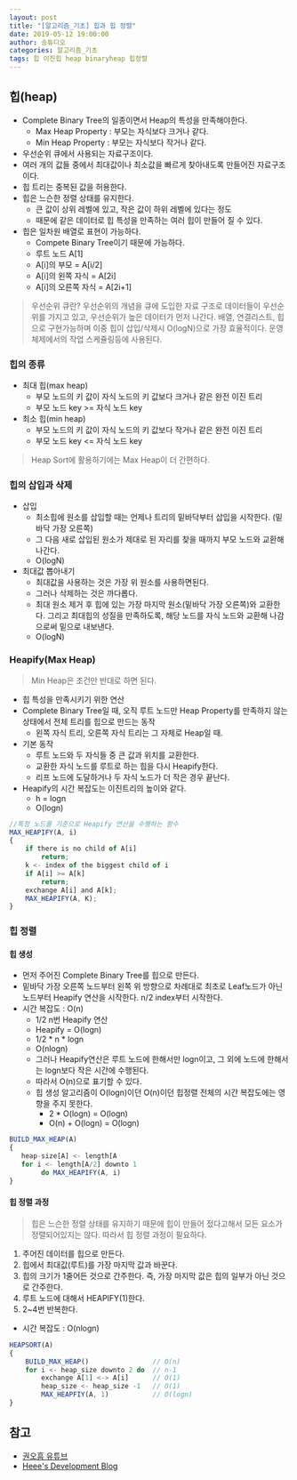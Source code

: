 ```yaml
---
layout: post
title: "[알고리즘_기초] 힙과 힙 정렬"
date: 2019-05-12 19:00:00
author: 송튜디오
categories: 알고리즘_기초
tags: 힙 이진힙 heap binaryheap 힙정렬
---
```


## 힙(heap)

- Complete Binary Tree의 일종이면서 Heap의 특성을 만족해야한다.
  - Max Heap Property : 부모는 자식보다 크거나 같다.
  - Min Heap Property : 부모는 자식보다 작거나 같다.
- 우선순위 큐에서 사용되는 자료구조이다.
- 여러 개의 값들 중에서 최대값이나 최소값을 빠르게 찾아내도록 만들어진 자료구조이다.
- 힙 트리는 중복된 값을 허용한다.
- 힙은 느슨한 정렬 상태를 유지한다.
  - 큰 값이 상위 레벨에 있고, 작은 값이 하위 레벨에 있다는 정도
  - 때문에 같은 데이터로 힙 특성을 만족하는 여러 힙이 만들어 질 수 있다.
- 힙은 일차원 배열로 표현이 가능하다.
  - Compete Binary Tree이기 때문에 가능하다.
  - 루트 노드 A[1]
  - A[i]의 부모 = A[i/2]
  - A[i]의 왼쪽 자식 = A[2i]
  - A[i]의 오른쪽 자식 = A[2i+1]

> 우선순위 큐란?
> 우선순위의 개념을 큐에 도입한 자료 구조로 데이터들이 우선순위를 가지고 있고, 우선순위가 높은 데이터가 먼저 나간다.
> 배열, 연결리스트, 힙으로 구현가능하며 이중 힙이 삽입/삭제시 O(logN)으로 가장 효율적이다.
> 운영 체제에서의 작업 스케쥴링등에 사용된다.

### 힙의 종류

- 최대 힙(max heap)
  - 부모 노드의 키 값이 자식 노드의 키 값보다 크거나 같은 완전 이진 트리
  - 부모 노드 key >= 자식 노드 key
- 최소 힙(min heap)
  - 부모 노드의 키 값이 자식 노드의 키 값보다 작거나 같은 완전 이진 트리
  - 부모 노드 key <= 자식 노드 key

> Heap Sort에 활용하기에는 Max Heap이 더 간편하다.

### 힙의 삽입과 삭제

- 삽입
  - 최소힙에 원소를 삽입할 때는 언제나 트리의 밑바닥부터 삽입을 시작한다. (밑바닥 가장 오른쪽)
  - 그 다음 새로 삽입된 원소가 제대로 된 자리를 찾을 때까지 부모 노드와 교환해 나간다.
  - O(logN)
- 최대값 뽑아내기
  - 최대값을 사용하는 것은 가장 위 원소를 사용하면된다.
  - 그러나 삭제하는 것은 까다롭다.
  - 최대 원소 제거 후 힙에 있는 가장 마지막 원소(밑바닥 가장 오른쪽)와 교환한다. 그리고 최대힙의 성질을 만족하도록, 해당 노드를 자식 노드와 교환해 나감으로써 밑으로 내보낸다.
  - O(logN)

### Heapify(Max Heap)

> Min Heap은 조건만 반대로 하면 된다.

- 힙 특성을 만족시키기 위한 연산
- Complete Binary Tree일 때, 오직 루트 노드만 Heap Property를 만족하지 않는 상태에서 전체 트리를 힙으로 만드는 동작
  - 왼쪽 자식 트리, 오른쪽 자식 트리는 그 자체로 Heap일 때.
- 기본 동작
  - 루트 노드와 두 자식들 중 큰 값과 위치를 교환한다.
  - 교환한 자식 노드를 루트로 하는 힙을 다시 Heapify한다.
  - 리프 노드에 도달하거나 두 자식 노드가 더 작은 경우 끝난다.
- Heapify의 시간 복잡도는 이진트리의 높이와 같다.
  - h = logn
  - O(logn)

```js
//특정 노드를 기준으로 Heapify 연산을 수행하는 함수
MAX_HEAPIFY(A, i)
{
    if there is no child of A[i]
        return;
    k <- index of the biggest child of i
    if A[i] >= A[k]
        return;
    exchange A[i] and A[k];
    MAX_HEAPIFY(A, K);
}
```

### 힙 정렬

#### 힙 생성

- 먼저 주어진 Complete Binary Tree를 힙으로 만든다.
- 밑바닥 가장 오른쪽 노드부터 왼쪽 위 방향으로 차례대로 최초로 Leaf노드가 아닌 노드부터 Heapify 연산을 시작한다. n/2 index부터 시작한다.
- 시간 복잡도 : O(n)
  - 1/2 n번 Heapify 연산
  - Heapify = O(logn)
  - 1/2 \* n \* logn
  - O(nlogn)
  - 그러나 Heapify연산은 루트 노드에 한해서만 logn이고, 그 외에 노드에 한해서는 logn보다 작은 시간에 수행된다.
  - 따라서 O(n)으로 표기할 수 있다.
  - 힙 생성 알고리즘이 O(logn)이던 O(n)이던 힙정렬 전체의 시간 복잡도에는 영향을 주지 못한다.
    - 2 \* O(logn) = O(logn)
    - O(n) + O(logn) = O(logn)

```js
BUILD_MAX_HEAP(A)
{
   heap-size[A] <- length[A
   for i <- length[A/2] downto 1
        do MAX_HEAPIFY(A, i)
}
```

#### 힙 정렬 과정

> 힙은 느슨한 정렬 상태를 유지하기 때문에 힙이 만들어 젔다고해서 모든 요소가 정렬되어있지는 않다. 따라서 힙 정렬 과정이 필요하다.

1. 주어진 데이터를 힙으로 만든다.
2. 힙에서 최대값(루트)를 가장 마지막 값과 바꾼다.
3. 힙의 크기가 1줄어든 것으로 간주한다. 즉, 가장 마지막 값은 힙의 일부가 아닌 것으로 간주한다.
4. 루트 노드에 대해서 HEAPIFY(1)한다.
5. 2~4번 반복한다.

- 시간 복잡도 : O(nlogn)

```js
HEAPSORT(A)
{
    BUILD_MAX_HEAP()                // O(n)
    for i <- heap_size downto 2 do  // n-1
        exchange A[1] <-> A[i]      // O(1)
        heap_size <- heap_size -1   // O(1)
        MAX_HEAPFIY(A, 1)           // O(logn)
}
```

## 참고

- [권오흠 유튜브](https://www.youtube.com/watch?v=ihyg2OR8IR0&list=PL52K_8WQO5oUuH06MLOrah4h05TZ4n38l&index=13&t=0s)
- [Heee's Development Blog](https://gmlwjd9405.github.io/)
